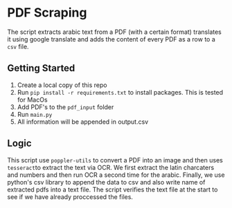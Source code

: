 # PDF Scraping
The script extracts arabic text from a PDF (with a certain format) translates it using google translate and adds the content of every PDF as a row to a `csv` file. 

## Getting Started
1. Create a local copy of this repo
2. Run `pip install -r requirements.txt` to install packages. This is tested for MacOs
3. Add PDF's to the `pdf_input` folder 
4. Run `main.py`
5. All information will be appended in output.csv

## Logic
This script use `poppler-utils` to convert a PDF into an image and then uses `tesseract`to extract the text via OCR. We first extract the latin charcaters and numbers and then run OCR a second time for the arabic. Finally, we use python's csv library  to append the data to csv and also write name of extracted pdfs into a text file. The script verifies the text file at the start to see if we have already proccessed the files. 

